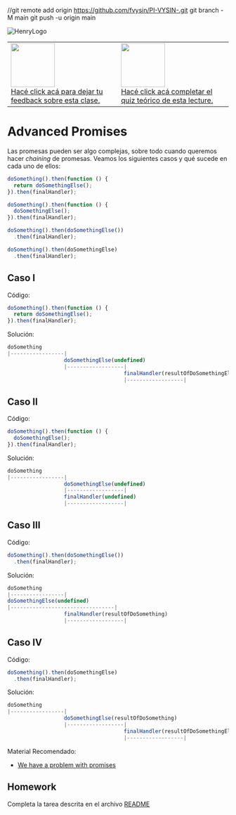 


//git remote add origin https://github.com/fvysin/PI-VYSIN-.git
git branch -M main
git push -u origin main

![HenryLogo](https://d31uz8lwfmyn8g.cloudfront.net/Assets/logo-henry-white-lg.png)

<table class="hide" width="100%" style='table-layout:fixed;'>
  <tr>
	  <td>
	  	<a href="https://airtable.com/shrBpWkYV4K12PPNZ?prefill_clase=04-AdvancePromises">
			<img src="https://static.thenounproject.com/png/204643-200.png" width="100"/>
			<br>
			Hacé click acá para dejar tu feedback sobre esta clase.
	  	</a>
	  </td>
              <td>
      <a href="https://quiz.soyhenry.com/evaluation/new/60a51b0256b4056ff032d5e1">
        <img src="https://upload.wikimedia.org/wikipedia/commons/thumb/1/1f/HSQuiz.svg/768px-HSQuiz.svg.png" width="100" height="100"/>
        <br>
        Hacé click acá completar el quiz teórico de esta lecture.
      </a>
   </td>
  </tr>
</table>

# Advanced Promises

Las promesas pueden ser algo complejas, sobre todo cuando queremos hacer _chaining_ de promesas. Veamos los siguientes casos y qué sucede en cada uno de ellos:

```javascript
doSomething().then(function () {
  return doSomethingElse();
}).then(finalHandler);

doSomething().then(function () {
  doSomethingElse();
}).then(finalHandler);

doSomething().then(doSomethingElse())
  .then(finalHandler);

doSomething().then(doSomethingElse)
  .then(finalHandler);
```

## Caso I

Código:

```js
doSomething().then(function () {
  return doSomethingElse();
}).then(finalHandler);
```

Solución:

```js
doSomething
|-----------------|
                  doSomethingElse(undefined)
                  |------------------|
                                     finalHandler(resultOfDoSomethingElse)
                                     |------------------|

```

## Caso II

Código:

```js
doSomething().then(function () {
  doSomethingElse();
}).then(finalHandler);
```

Solución:

```js
doSomething
|-----------------|
                  doSomethingElse(undefined)
                  |------------------|
                  finalHandler(undefined)
                  |------------------|

```

## Caso III

Código:

```js
doSomething().then(doSomethingElse())
  .then(finalHandler);
```

Solución:

```js
doSomething
|-----------------|
doSomethingElse(undefined)
|---------------------------------|
                  finalHandler(resultOfDoSomething)
                  |------------------|
```

## Caso IV

Código:

```javascript
doSomething().then(doSomethingElse)
  .then(finalHandler);
```

Solución:

```javascript
doSomething
|-----------------|
                  doSomethingElse(resultOfDoSomething)
                  |------------------|
                                     finalHandler(resultOfDoSomethingElse)
                                     |------------------|
```

Material Recomendado:

- [We have a problem with promises](https://pouchdb.com/2015/05/18/we-have-a-problem-with-promises.html)

## Homework

Completa la tarea descrita en el archivo [README](https://github.com/soyHenry/FT-M3/tree/master/04-AdvancePromises/homework/)
